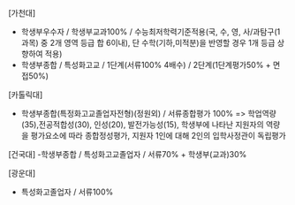 [가천대]
- 학생부우수자 / 학생부교과100% / 수능최저학력기준적용(국, 수, 영, 사/과탐구(1과목) 중 2개 영역 등급 합 6이내), 단 수학(기하,미적분)을 반영할 경우 1개 등급 상향하여 적용)
- 학생부종합 / 특성화고교 / 1단계(서류100% 4배수) / 2단계(1단계평가50% + 면접50%)

[카톨릭대]
- 학생부종합(특정화고교졸업자전형)(정원외) / 서류종합평가 100% => 학업역량(35),전공적합성(30), 인성(20), 발전가능성(15), 학생부에 나타난 지원자의 역량을 평가요소에 따라 종합정성평가, 지원자 1인에 대해 2인의 입학사정관이 독립평가

[건국대]
-학생부종합 / 특성화고교졸업자 / 서류70% + 학생부(교과)30%

[광운대]
- 특성화고졸업자 / 서류100%





